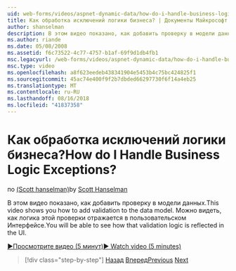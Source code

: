 ```yaml
---
uid: web-forms/videos/aspnet-dynamic-data/how-do-i-handle-business-logic-exceptions
title: Как обработка исключений логики бизнеса? | Документы Майкрософт
author: shanselman
description: В этом видео показано, как добавить проверку в модели данных. Можно видеть, как логика этой проверки отражается в пользовательском Интерфейсе.
ms.author: riande
ms.date: 05/08/2008
ms.assetid: f6c73522-4c77-4757-b1af-69f9d1db4fb1
msc.legacyurl: /web-forms/videos/aspnet-dynamic-data/how-do-i-handle-business-logic-exceptions
msc.type: video
ms.openlocfilehash: a8f623eedeb438341904e5453b4c75bc424825f1
ms.sourcegitcommit: 45ac74e400f9f2b7dbded66297730f6f14a4eb25
ms.translationtype: MT
ms.contentlocale: ru-RU
ms.lasthandoff: 08/16/2018
ms.locfileid: "41837358"
---
```

<a name="how-do-i-handle-business-logic-exceptions"></a><span data-ttu-id="3ad7b-105">Как обработка исключений логики бизнеса?</span><span class="sxs-lookup"><span data-stu-id="3ad7b-105">How do I Handle Business Logic Exceptions?</span></span>
====================
<span data-ttu-id="3ad7b-106">по [(Scott hanselman)](https://github.com/shanselman)</span><span class="sxs-lookup"><span data-stu-id="3ad7b-106">by [Scott Hanselman](https://github.com/shanselman)</span></span>

<span data-ttu-id="3ad7b-107">В этом видео показано, как добавить проверку в модели данных.</span><span class="sxs-lookup"><span data-stu-id="3ad7b-107">This video shows you how to add validation to the data model.</span></span> <span data-ttu-id="3ad7b-108">Можно видеть, как логика этой проверки отражается в пользовательском Интерфейсе.</span><span class="sxs-lookup"><span data-stu-id="3ad7b-108">You will be able to see how that validation logic is reflected in the UI.</span></span>

[<span data-ttu-id="3ad7b-109">&#9654;Просмотрите видео (5 минут)</span><span class="sxs-lookup"><span data-stu-id="3ad7b-109">&#9654; Watch video (5 minutes)</span></span>](https://channel9.msdn.com/Blogs/ASP-NET-Site-Videos/how-do-i-handle-business-logic-exceptions)

> [!div class="step-by-step"]
> <span data-ttu-id="3ad7b-110">[Назад](how-do-i-change-how-my-fields-render.md)
> [Вперед](how-do-i-make-custom-pages.md)</span><span class="sxs-lookup"><span data-stu-id="3ad7b-110">[Previous](how-do-i-change-how-my-fields-render.md)
[Next](how-do-i-make-custom-pages.md)</span></span>
